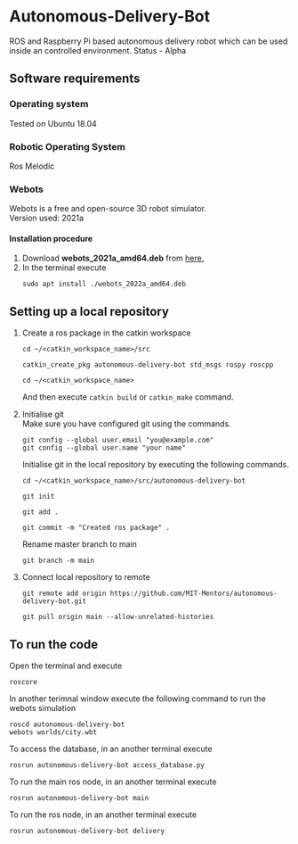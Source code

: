 # Autonomous-Delivery-Bot
ROS and Raspberry Pi based autonomous delivery robot which can be used inside an controlled environment. Status - Alpha

## Software requirements

### Operating system
Tested on Ubuntu 18.04

### Robotic Operating System
Ros Melodic

### Webots
Webots is a free and open-source 3D robot simulator.<br />
Version used: 2021a

#### Installation procedure
1. Download **webots_2021a_amd64.deb** from [here.](https://github.com/cyberbotics/webots/releases/tag/R2021a)
2. In the terminal execute  
    ```
    sudo apt install ./webots_2022a_amd64.deb
    ```

## Setting up a local repository
1. Create a ros package in the catkin workspace
    ```
    cd ~/<catkin_workspace_name>/src
    ```
    ```
    catkin_create_pkg autonomous-delivery-bot std_msgs rospy roscpp
    ```
    ```
    cd ~/<catkin_workspace_name>
    ```
    And then execute ```catkin build``` or ```catkin_make``` command.

2. Initialise git <br />
Make sure you have configured git using the commands.
    ```
    git config --global user.email "you@example.com"
    git config --global user.name "your name"
    ```
    Initialise git in the local repository by executing the following commands.
    ```
    cd ~/<catkin_workspace_name>/src/autonomous-delivery-bot
    ```
    ```
    git init
    ```
    ```
    git add .
    ```
    ```
    git commit -m "Created ros package" .
    ```
    Rename master branch to main
    ```
    git branch -m main
    ```

3.  Connect local repository to remote
    ```
    git remote add origin https://github.com/MIT-Mentors/autonomous-delivery-bot.git
    ```
    ```
    git pull origin main --allow-unrelated-histories
    ```
    
## To run the code
Open the terminal and execute
```
roscore
```
In another terimnal window execute the following command to run the webots simulation
```
roscd autonomous-delivery-bot
webots worlds/city.wbt
```
To access the database, in an another terminal execute  
```
rosrun autonomous-delivery-bot access_database.py
```
To run the main ros node, in an another terminal execute  
```
rosrun autonomous-delivery-bot main
```
To run the ros node, in an another terminal execute  
```
rosrun autonomous-delivery-bot delivery
```